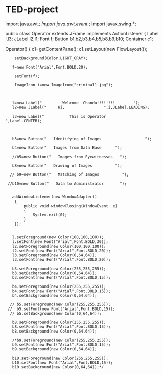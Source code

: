 # TED-project
import java.awt.*;
Import java.awt.event.*;
Import javax.swing.*;

public class Operator extends JFrame implements ActionListener
	{
Label l,l3;	
JLabel l2,l1;
Font f;
Button b1,b2,b3,b4,b5,b8,b9,b10;
Container c1;
        
Operator()
	{
        c1=getContentPane();
       c1.setLayout(new FlowLayout());
		
        setBackground(Color.LIGHT_GRAY);

       f=new Font("Arial",Font.BOLD,20);

        setFont(f);
        
		ImageIcon i=new ImageIcon("criminal1.jpg");

       

	   l=new Label("         Welcome  Chandu!!!!!!!!        ");
	   l2=new JLabel("     Hi,                 ",i,JLabel.LEADING);

	   l3=new Label("           This is Operator                                                       ",Label.CENTER);
      
       
      
       b3=new Button("   Identifying of Images                   ");

       b4=new Button("   Images from Data Base      ");
      
       //b5=new Button("   Images from Eyewitnesses   ");
       
       b8=new Button("   Drawing of Images          ");
       
	  // b9=new Button("   Matching of Images          ");
       
	 //b10=new Button("   Data to Administrator       ");
       

	   addWindowListener(new WindowAdapter()
		{
			public void windowClosing(WindowEvent  e)
			{
				System.exit(0);
			}
		});


       l.setForeground(new Color(100,100,100));
       l.setFont(new Font("Arial",Font.BOLD,30)); 
       l2.setForeground(new Color(100,100,100));
       l2.setFont(new Font("Arial",Font.BOLD,20)); 
       l3.setForeground(new Color(0,64,64));
       l3.setFont(new Font("Arial",Font.BOLD,20)); 

       b3.setForeground(new Color(255,255,255));
       b3.setBackground(new Color(0,64,64));
       b3.setFont(new Font("Arial",Font.BOLD,15)); 
       
	   b4.setForeground(new Color(255,255,255));
       b4.setFont(new Font("Arial",Font.BOLD,15)); 
       b4.setBackground(new Color(0,64,64));
       
	  // b5.setForeground(new Color(255,255,255));
     //  b5.setFont(new Font("Arial",Font.BOLD,15)); 
      // b5.setBackground(new Color(0,64,64));
       
	   b8.setForeground(new Color(255,255,255));
       b8.setFont(new Font("Arial",Font.BOLD,15)); 
       b8.setBackground(new Color(0,64,64));
       
       /*b9.setForeground(new Color(255,255,255));
       b9.setFont(new Font("Arial",Font.BOLD,15)); 
       b9.setBackground(new Color(0,64,64));
       
       b10.setForeground(new Color(255,255,255));
       b10.setFont(new Font("Arial",Font.BOLD,15)); 
       b10.setBackground(new Color(0,64,64));*/
       
